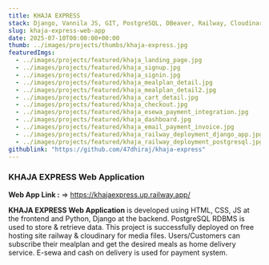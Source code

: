 ```yaml
---
title: KHAJA EXPRESS
stack: Django, Vannila JS, GIT, PostgreSQL, DBeaver, Railway, Cloudinary 
slug: khaja-express-web-app
date: 2025-07-10T00:00:00+00:00
thumb: ../images/projects/thumbs/khaja-express.jpg
featuredImgs: 
  - ../images/projects/featured/khaja_landing_page.jpg
  - ../images/projects/featured/khaja_signup.jpg
  - ../images/projects/featured/khaja_signin.jpg
  - ../images/projects/featured/khaja_mealplan_detail.jpg
  - ../images/projects/featured/khaja_mealplan_detail2.jpg
  - ../images/projects/featured/khaja_cart_detail.jpg
  - ../images/projects/featured/khaja_checkout.jpg
  - ../images/projects/featured/khaja_esewa_payment_integration.jpg
  - ../images/projects/featured/khaja_dashboard.jpg
  - ../images/projects/featured/khaja_email_payment_invoice.jpg
  - ../images/projects/featured/khaja_railway_deployment_django_app.jpg
  - ../images/projects/featured/khaja_railway_deployment_postgresql.jpg
githublink: "https://github.com/47dhiraj/khaja-express"
---
```


### KHAJA EXPRESS Web Application

**Web App Link :** => https://khajaexpress.up.railway.app/

**KHAJA EXPRESS Web Application** is developed using HTML, CSS, JS at the frontend and Python, Django at the backend. 
PostgreSQL RDBMS is used to store & retrieve data. This project is successfully deployed on free hosting site railway & cloudinary for media files.
Users/Customers can subscribe their mealplan and get the desired meals as home delivery service.
E-sewa and cash on delivery is used for payment system.